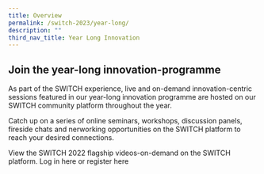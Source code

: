```yaml
---
title: Overview
permalink: /switch-2023/year-long/
description: ""
third_nav_title: Year Long Innovation
---
```

## Join the year-long innovation-programme

As part of the SWITCH experience, live and on-demand innovation-centric sessions featured in our year-long innovation programme are hosted on our SWITCH community platform throughout the year.

Catch up on a series of online seminars, workshops, discussion panels, fireside chats and nerworking opportunities on the SWITCH platform to reach your desired connections. 

View the SWITCH 2022 flagship videos-on-demand on the SWITCH platform. Log in here or register here